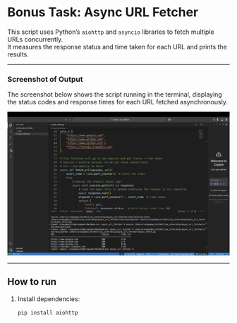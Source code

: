 # Bonus Task: Async URL Fetcher

This script uses Python’s `aiohttp` and `asyncio` libraries to fetch multiple URLs concurrently.  
It measures the response status and time taken for each URL and prints the results.

---

### Screenshot of Output

The screenshot below shows the script running in the terminal, displaying the status codes and response times for each URL fetched asynchronously.

![Async Task Output](async_screensho.png)


---

## How to run

1. Install dependencies:  
   ```bash
   pip install aiohttp
